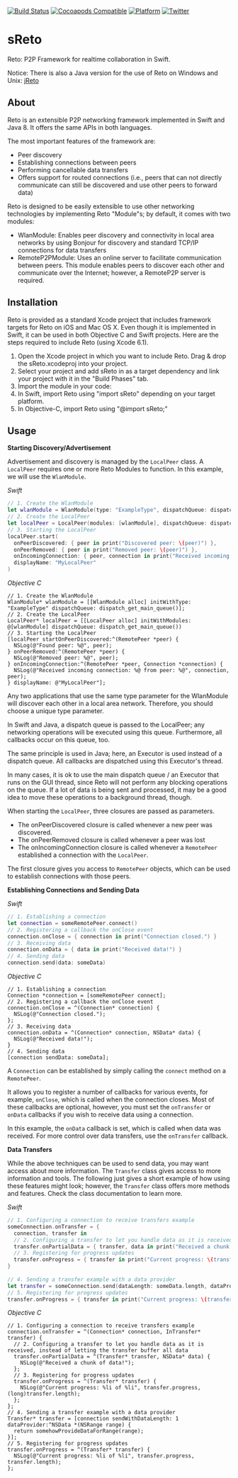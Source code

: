 [![Build Status](https://travis-ci.org/ls1intum/sReto.svg)](https://travis-ci.org/ls1intum/sReto)
[![Cocoapods Compatible](https://img.shields.io/cocoapods/v/sReto.svg)](https://img.shields.io/cocoapods/v/sReto.svg)
[![Platform](https://img.shields.io/cocoapods/p/sReto.svg?style=flat)](http://cocoadocs.org/docsets/sReto)
[![Twitter](https://img.shields.io/badge/twitter-@ls1intum-blue.svg?style=flat)](http://twitter.com/ls1intum)

sReto
========
Reto: P2P Framework for realtime collaboration in Swift.

Notice: There is also a Java version for the use of Reto on Windows and Unix: [jReto](https://github.com/ls1intum/jReto)

About
-----

Reto is an extensible P2P networking framework implemented in Swift and Java 8. It offers the same APIs in both languages.

The most important features of the framework are:

  - Peer discovery
  - Establishing connections between peers
  - Performing cancellable data transfers
  - Offers support for routed connections (i.e., peers that can not directly communicate can still be discovered and use other peers to forward data)

Reto is designed to be easily extensible to use other networking technologies by implementing Reto "Module"s; by default, it comes with two modules:

  - WlanModule: Enables peer discovery and connectivity in local area networks by using Bonjour for discovery and standard TCP/IP connections for data transfers
  - RemoteP2PModule: Uses an online server to facilitate communication between peers. This module enables peers to discover each other and communicate over the Internet; however, a RemoteP2P server is required. 


Installation
------------

Reto is provided as a standard Xcode project that includes framework targets for Reto on iOS and Mac OS X. Even though it is implemented in Swift, it can be used in both Objective C and Swift projects. Here are the steps required to include Reto (using Xcode 6.1).

 1. Open the Xcode project in which you want to include Reto. Drag & drop the sReto.xcodeproj into your project.
 2. Select your project and add sReto in as a target dependency and link your project with it in the "Build Phases" tab.
 3. Import the module in your code:
  1. In Swift, import Reto using "import sReto" depending on your target platform.
  2. In Objective-C, import Reto using "@import sReto;"
 
Usage
-----

**Starting Discovery/Advertisement**

Advertisement and discovery is managed by the `LocalPeer` class. A `LocalPeer` requires one or more Reto Modules to function. In this example, we will use the `WlanModule`.

*Swift*

```swift
// 1. Create the WlanModule
let wlanModule = WlanModule(type: "ExampleType", dispatchQueue: dispatch_get_main_queue())
// 2. Create the LocalPeer
let localPeer = LocalPeer(modules: [wlanModule], dispatchQueue: dispatch_get_main_queue())
// 3. Starting the LocalPeer
localPeer.start(
  onPeerDiscovered: { peer in print("Discovered peer: \(peer)") },
  onPeerRemoved: { peer in print("Removed peer: \(peer)") },
  onIncomingConnection: { peer, connection in print("Received incoming connection: \(connection) from peer: \(peer)"") },
  displayName: "MyLocalPeer"
)
```

*Objective C*

```objc
// 1. Create the WlanModule
WlanModule* wlanModule = [[WlanModule alloc] initWithType: "ExampleType" dispatchQueue: dispatch_get_main_queue()];
// 2. Create the LocalPeer
LocalPeer* localPeer = [[LocalPeer alloc] initWithModules: @[wlanModule] dispatchQueue: dispatch_get_main_queue())
// 3. Starting the LocalPeer
[localPeer startOnPeerDiscovered:^(RemotePeer *peer) {
  NSLog(@"Found peer: %@", peer);
} onPeerRemoved:^(RemotePeer *peer) {
  NSLog(@"Removed peer: %@", peer);
} onIncomingConnection:^(RemotePeer *peer, Connection *connection) {
  NSLog(@"Received incoming connection: %@ from peer: %@", connection, peer);
} displayName: @"MyLocalPeer"];
```

Any two applications that use the same type parameter for the WlanModule will discover each other in a local area network. Therefore, you should choose a unique type parameter.

In Swift and Java, a dispatch queue is passed to the LocalPeer; any networking operations will be executed using this queue. Furthermore, all callbacks occur on this queue, too.

The same principle is used in Java; here, an Executor is used instead of a dispatch queue. All callbacks are dispatched using this Executor's thread.

In many cases, it is ok to use the main dispatch queue / an Executor that runs on the GUI thread, since Reto will not perform any blocking operations on the queue. If a lot of data is being sent and processed, it may be a good idea to move these operations to a background thread, though.

When starting the `LocalPeer`, three closures are passed as parameters.

  - The onPeerDiscovered closure is called whenever a new peer was discovered.
  - The onPeerRemoved closure is called whenever a peer was lost
  - The onIncomingConnection closure is called whenever a `RemotePeer` established a connection with the `LocalPeer`.

The first closure gives you access to `RemotePeer` objects, which can be used to establish connections with those peers.

**Establishing Connections and Sending Data**

*Swift*

```swift
// 1. Establishing a connection
let connection = someRemotePeer.connect()
// 2. Registering a callback the onClose event
connection.onClose = { connection in print("Connection closed.") }
// 3. Receiving data
connection.onData = { data in print("Received data!") }
// 4. Sending data
connection.send(data: someData)
```

*Objective C*

```objc
// 1. Establishing a connection
Connection *connection = [someRemotePeer connect];
// 2. Registering a callback the onClose event
connection.onClose = ^(Connection* connection) {
  NSLog(@"Connection closed.");
};
// 3. Receiving data
connection.onData = ^(Connection* connection, NSData* data) {
  NSLog(@"Received data!");
}
// 4. Sending data
[connection sendData: someData];
```

A `Connection` can be established by simply calling the `connect` method on a `RemotePeer`. 

It allows you to register a number of callbacks for various events, for example, `onClose`, which is called when the connection closes. Most of these callbacks are optional, however, you must set the `onTransfer` or `onData` callbacks if you wish to receive data using a connection.

In this example, the `onData` callback is set, which is called when data was received. For more control over data transfers, use the `onTransfer` callback.


**Data Transfers** 

While the above techniques can be used to send data, you may want access about more information. The `Transfer` class gives access to more information and tools. The following just gives a short example of how using these features might look; however, the `Transfer` class offers more methods and features. Check the class documentation to learn more.

*Swift*

```swift
// 1. Configuring a connection to receive transfers example
someConnection.onTransfer = { 
  connection, transfer in 
  // 2. Configuring a transfer to let you handle data as it is received, instead of letting the transfer buffer all data
  transfer.onPartialData = { transfer, data in print("Received a chunk of data!") }
  // 3. Registering for progress updates
  transfer.onProgress = { transfer in print("Current progress: \(transfer.progress) of \(transfer.length)") }
}
 
// 4. Sending a transfer example with a data provider
let transfer = someConnection.send(dataLength: someData.length, dataProvider: { range in return someData })
// 5. Registering for progress updates
transfer.onProgress = { transfer in print("Current progress: \(transfer.progress) of \(transfer.length)") }
```

*Objective C*

```objc
// 1. Configuring a connection to receive transfers example
connection.onTransfer = ^(Connection* connection, InTransfer* transfer) {
  // 2. Configuring a transfer to let you handle data as it is received, instead of letting the transfer buffer all data
  transfer.onPartialData = ^(Transfer* transfer, NSData* data) {
    NSLog(@"Received a chunk of data!");
  };
  // 3. Registering for progress updates
  transfer.onProgress = ^(Transfer* transfer) {
    NSLog(@"Current progress: %li of %li", transfer.progress, (long)transfer.length);
  };
};
// 4. Sending a transfer example with a data provider
Transfer* transfer = [connection sendWithDataLength: 1 dataProvider:^NSData *(NSRange range) {
  return somehowProvideDataForRange(range);
}];
// 5. Registering for progress updates
transfer.onProgress = ^(Transfer* transfer) {
  NSLog(@"Current progress: %li of %li", transfer.progress, transfer.length);
};
```

